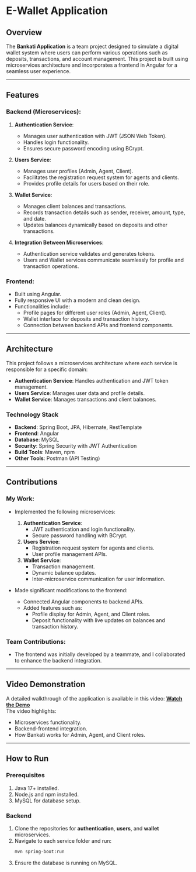 # E-Wallet Application

## Overview

The **Bankati Application** is a team project designed to simulate a digital wallet system where users can perform various operations such as deposits, transactions, and account management. This project is built using microservices architecture and incorporates a frontend in Angular for a seamless user experience.

---

## Features

### Backend (Microservices):
1. **Authentication Service**:
   - Manages user authentication with JWT (JSON Web Token).
   - Handles login functionality.
   - Ensures secure password encoding using BCrypt.

2. **Users Service**:
   - Manages user profiles (Admin, Agent, Client).
   - Facilitates the registration request system for agents and clients.
   - Provides profile details for users based on their role.

3. **Wallet Service**:
   - Manages client balances and transactions.
   - Records transaction details such as sender, receiver, amount, type, and date.
   - Updates balances dynamically based on deposits and other transactions.

4. **Integration Between Microservices**:
   - Authentication service validates and generates tokens.
   - Users and Wallet services communicate seamlessly for profile and transaction operations.

### Frontend:
- Built using Angular.
- Fully responsive UI with a modern and clean design.
- Functionalities include:
  - Profile pages for different user roles (Admin, Agent, Client).
  - Wallet interface for deposits and transaction history.
  - Connection between backend APIs and frontend components.

---

## Architecture

This project follows a microservices architecture where each service is responsible for a specific domain:

- **Authentication Service**: Handles authentication and JWT token management.
- **Users Service**: Manages user data and profile details.
- **Wallet Service**: Manages transactions and client balances.

### Technology Stack

- **Backend**: Spring Boot, JPA, Hibernate, RestTemplate
- **Frontend**: Angular
- **Database**: MySQL
- **Security**: Spring Security with JWT Authentication
- **Build Tools**: Maven, npm
- **Other Tools**: Postman (API Testing)

---

## Contributions

### My Work:
- Implemented the following microservices:
  1. **Authentication Service**:
     - JWT authentication and login functionality.
     - Secure password handling with BCrypt.
  2. **Users Service**:
     - Registration request system for agents and clients.
     - User profile management APIs.
  3. **Wallet Service**:
     - Transaction management.
     - Dynamic balance updates.
     - Inter-microservice communication for user information.

- Made significant modifications to the frontend:
  - Connected Angular components to backend APIs.
  - Added features such as:
    - Profile display for Admin, Agent, and Client roles.
    - Deposit functionality with live updates on balances and transaction history.

### Team Contributions:
- The frontend was initially developed by a teammate, and I collaborated to enhance the backend integration.

---

## Video Demonstration

A detailed walkthrough of the application is available in this video: **[Watch the Demo](demo.mp4)**  
The video highlights:
- Microservices functionality.
- Backend-frontend integration.
- How Bankati works for Admin, Agent, and Client roles.

---

## How to Run

### Prerequisites
1. Java 17+ installed.
2. Node.js and npm installed.
3. MySQL for database setup.

### Backend
1. Clone the repositories for **authentication**, **users**, and **wallet** microservices.
2. Navigate to each service folder and run:
   ```bash
   mvn spring-boot:run
3. Ensure the database is running on MySQL.
